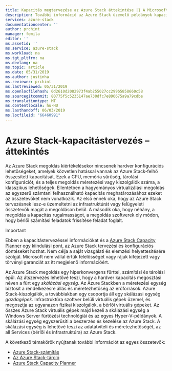 ```yaml
---
title: Kapacitás megtervezése az Azure Stack áttekintése |} A Microsoft Docs
description: További információ az Azure Stack üzemelő példányok kapacitástervezése.
services: azure-stack
documentationcenter: ''
author: prchint
manager: femila
editor: ''
ms.assetid: ''
ms.service: azure-stack
ms.workload: na
ms.tgt_pltfrm: na
ms.devlang: na
ms.topic: article
ms.date: 05/31/2019
ms.author: justinha
ms.reviewer: prchint
ms.lastreviewed: 05/31/2019
ms.openlocfilehash: 0d2610d2082973f4ab255027cc299b5858660c58
ms.sourcegitcommit: 80775f5c5235147ae730dfc7e896675a9a79cdbe
ms.translationtype: MT
ms.contentlocale: hu-HU
ms.lasthandoff: 06/03/2019
ms.locfileid: "66460991"
---
```

# <a name="overview-of-azure-stack-capacity-planning"></a>Azure Stack-kapacitástervezés – áttekintés

Az Azure Stack megoldás kiértékelésekor nincsenek hardver konfigurációs lehetőségeket, amelyek közvetlen hatással vannak az Azure Stack-felhő összesített kapacitását. Ezek a CPU, memória sűrűség, tárolási konfigurációt, és a teljes megoldás méretezési vagy kiszolgálók száma, a klasszikus lehetőségek. Ellentétben a hagyományos virtualizálási megoldás az egyszerű számtani felhasználható kapacitás meghatározásához ezeket az összetevőket nem vonatkozik. Az első ennek oka, hogy az Azure Stack tervezésnek lesz-e üzemeltetni az infrastruktúrát vagy felügyeleti összetevők magát a megoldáson belül. A második oka, hogy néhány, a megoldás a kapacitás rugalmasságot, a megoldás szoftverek oly módon, hogy bérlői számítási feladatok frissítése feladat foglalt. 

> [!IMPORTANT]
> Ebben a kapacitástervezéssel információkat és a [Azure Stack Capacity Planner](https://aka.ms/azstackcapacityplanner) egy kiindulási pont, az Azure Stack tervezési és konfigurációs döntéseket hozhat. Nem célja a saját vizsgálati és elemzési helyettesítésére szolgál. Microsoft nem vállal értük felelősséget vagy rájuk kifejezett vagy törvényi garanciát az itt megjelenő információért.
 
Az Azure Stack megoldás egy hiperkonvergens fürttel, számítási és tárolási épül. Az átszervezés lehetővé teszi, hogy a hardver kapacitás megosztási néven a fürt egy *skálázási egység*. Az Azure Stackben a méretezési egység biztosít a rendelkezésre állás és méretezhetőség az erőforrások. Azure Stack-kiszolgálók, a továbbiakban egy csoportja áll egy skálázási egység *gazdagépek*. Infrastruktúra szoftver belüli virtuális gépek üzemel, és megosztja az ugyanazon fizikai kiszolgálók, a bérlői virtuális gépeket. Az összes Azure Stack virtuális gépek majd kezeli a skálázási egység a Windows Server fürtözési technológiái és az egyes Hyper-V-példányok. A skálázási egység egyszerűsíti a beszerzés és kezelése az Azure Stack. A skálázási egység is lehetővé teszi az adatátviteli és méretezhetőségét, az all Services (bérlői és infrastruktúra) az Azure Stack. 

A következő témakörök nyújtanak további információt az egyes összetevők:

- [Azure Stack-számítás](azure-stack-capacity-planning-compute.md)
- [Az Azure Stack-tároló](azure-stack-capacity-planning-storage.md)
- [Azure Stack Capacity Planner](azure-stack-capacity-planner.md)

